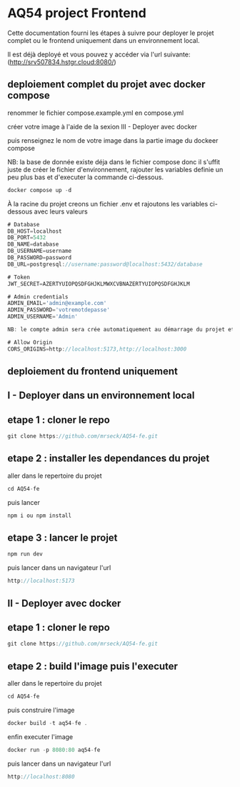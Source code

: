 # AQ54 project Frontend

Cette documentation fourni les étapes à suivre pour deployer le projet complet ou le frontend uniquement dans un environnement local.

Il est déjà deployé et vous pouvez y accéder via l'url suivante: (http://srv507834.hstgr.cloud:8080/)

## deploiement complet du projet avec docker compose

renommer le fichier compose.example.yml en compose.yml 

créer votre image à l'aide de la sexion III - Deployer avec docker

puis renseignez le nom de votre image dans la partie image du dockeer compose

NB: la base de donnée existe déja dans le fichier compose donc il s'uffit juste de créer le fichier d'environnement, rajouter les variables definie un peu plus bas et d'executer la commande ci-dessous.

```js
docker compose up -d
```

À la racine du projet creons un fichier .env et rajoutons les variables ci-dessous avec leurs valeurs

```js
# Database
DB_HOST=localhost
DB_PORT=5432
DB_NAME=database
DB_USERNAME=username
DB_PASSWORD=password
DB_URL=postgresql://username:password@localhost:5432/database

# Token
JWT_SECRET=AZERTYUIOPQSDFGHJKLMWXCVBNAZERTYUIOPQSDFGHJKLM

# Admin credentials
ADMIN_EMAIL='admin@example.com'
ADMIN_PASSWORD='votremotdepasse'
ADMIN_USERNAME='Admin'

NB: le compte admin sera crée automatiquement au démarrage du projet et les accès ci-dessus pourront être utilisé comme credential pour se connecter

# Allow Origin
CORS_ORIGINS=http://localhost:5173,http://localhost:3000
```

## deploiement du frontend uniquement

## I - Deployer dans un environnement local

## etape 1 : cloner le repo

```js
git clone https://github.com/mrseck/AQ54-fe.git
```

## etape 2 : installer les dependances du projet

aller dans le repertoire du projet

```js
cd AQ54-fe
```

puis lancer

```js
npm i ou npm install
```

## etape 3 : lancer le projet

```js
npm run dev
```

puis lancer dans un navigateur l'url

```js
http://localhost:5173
```

## II - Deployer avec docker

## etape 1 : cloner le repo

```js
git clone https://github.com/mrseck/AQ54-fe.git
```

## etape 2 : build l'image puis l'executer

aller dans le repertoire du projet

```js
cd AQ54-fe
```

puis construire l'image

```js
docker build -t aq54-fe .
```

enfin executer l'image

```js
docker run -p 8080:80 aq54-fe
```

puis lancer dans un navigateur l'url

```js
http://localhost:8080
```
